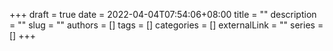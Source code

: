 +++ 
draft = true
date = 2022-04-04T07:54:06+08:00
title = ""
description = ""
slug = ""
authors = []
tags = []
categories = []
externalLink = ""
series = []
+++

